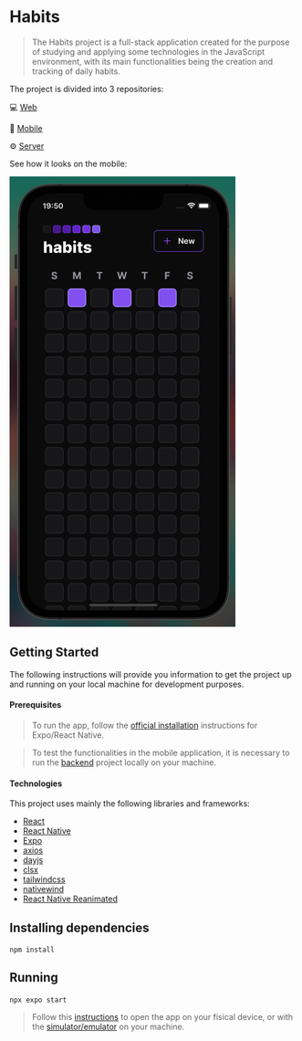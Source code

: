 # Habits

> The Habits project is a full-stack application created for the purpose of studying and applying some technologies in the JavaScript environment, with its main functionalities being the creation and tracking of daily habits.

The project is divided into 3 repositories:

💻 [Web](https://github.com/diego5f5/habits-web)

📱 [Mobile](https://github.com/diego5f5/habits-mobile)

⚙️ [Server](https://github.com/diego5f5/habits-server)

See how it looks on the mobile:

![Habits mobile](https://raw.githubusercontent.com/diego5f5/habits-mobile/main/readme-assets/main.png)

## Getting Started

The following instructions will provide you information to get the project up and running on your local machine for development purposes.

#### Prerequisites

> To run the app, follow the [official installation](https://docs.expo.dev/get-started/installation/) instructions for Expo/React Native.

> To test the functionalities in the mobile application, it is necessary to run the [backend](https://github.com/diego5f5/habits-server) project locally on your machine.

#### Technologies

This project uses mainly the following libraries and frameworks:

- [React](https://react.dev/)
- [React Native](https://reactnative.dev/)
- [Expo](https://docs.expo.dev/)
- [axios](https://axios-http.com/)
- [dayjs](https://day.js.org/)
- [clsx](https://github.com/lukeed/clsx)
- [tailwindcss](https://tailwindcss.com/)
- [nativewind](https://www.nativewind.dev/)
- [React Native Reanimated](https://docs.swmansion.com/react-native-reanimated/)

## Installing dependencies

```
npm install
```

## Running

```
npx expo start
```

> Follow this [instructions](https://docs.expo.dev/get-started/expo-go/) to open the app on your fisical device, or with the [simulator/emulator](https://docs.expo.dev/get-started/expo-go/) on your machine.
